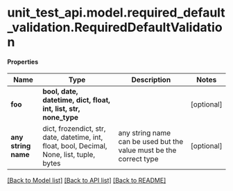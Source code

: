 # unit_test_api.model.required_default_validation.RequiredDefaultValidation

#### Properties
Name | Type | Description | Notes
------------ | ------------- | ------------- | -------------
**foo** | **bool, date, datetime, dict, float, int, list, str, none_type** |  | [optional] 
**any string name** | dict, frozendict, str, date, datetime, int, float, bool, Decimal, None, list, tuple, bytes | any string name can be used but the value must be the correct type | [optional]

[[Back to Model list]](../../README.md#documentation-for-models) [[Back to API list]](../../README.md#documentation-for-api-endpoints) [[Back to README]](../../README.md)

